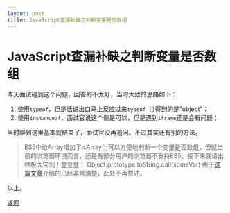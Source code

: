 ```yaml
---
layout: post
title: JavaScript查漏补缺之判断变量是否数组
---
```


# JavaScript查漏补缺之判断变量是否数组

昨天面试碰到这个问题，回答的不太好，当时大致的思路如下：
1. 使用`typeof`，但是话说出口马上反应过来`typeof []`得到的是"object"；
2. 使用`instanceof`，面试官说这个倒是可以，但是遇到`iframe`还是会有问题；

当时聊到这里基本就结束了，面试官没再追问。不过其实还有别的方法。

> ES5中给Array增加了isArray(),可以方便地判断一个变量是否数组，但就当前的浏览器环境而言，还是有部分用户的浏览器不支持ES5。接下来就请出终极大宝剑！登登登：
>Object.prototype.toString.call(someVar)
>由于[这篇文章](https://blog.csdn.net/a31017799/article/details/70850418)介绍的已经非常清楚，此处不再赘述。

以上。

[返回](./)